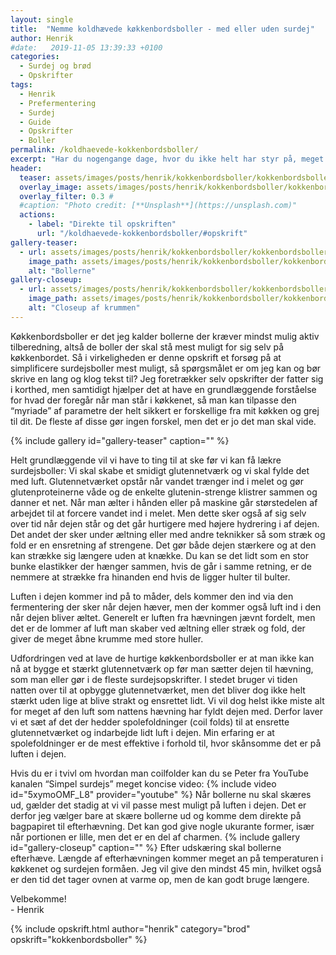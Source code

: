 ```yaml
---
layout: single
title:  "Nemme koldhævede køkkenbordsboller - med eller uden surdej"
author: Henrik
#date:   2019-11-05 13:39:33 +0100
categories:  
  - Surdej og brød
  - Opskrifter
tags: 
  - Henrik
  - Prefermentering
  - Surdej 
  - Guide
  - Opskrifter
  - Boller
permalink: /koldhaevede-kokkenbordsboller/
excerpt: "Har du nogengange dage, hvor du ikke helt har styr på, meget du har styr på dit liv? Hvor du måske starter morgenen og tænker \"jeg bager sgu et surdejsbrød i aften\" og genopfrisker din surdej, for så at komme i tanke om den 30 minutter før sengetid, efter en aften for der ikke var tid til de utallige steps i din go to surdejsbrødsopskrift? Måske er det kun mig, men her er mit take på hvordan du stadig kan få brugt din surdej og få lidt mere ud af klassikeren køkkenbordsboller!"
header:
  teaser: assets/images/posts/henrik/kokkenbordsboller/kokkenbordsboller-teaser.jpg
  overlay_image: assets/images/posts/henrik/kokkenbordsboller/kokkenbordsboller-header.jpg
  overlay_filter: 0.3 # 
  #caption: "Photo credit: [**Unsplash**](https://unsplash.com)"
  actions:
    - label: "Direkte til opskriften"
      url: "/koldhaevede-kokkenbordsboller/#opskrift"
gallery-teaser:
  - url: assets/images/posts/henrik/kokkenbordsboller/kokkenbordsboller-teaser.jpg
    image_path: assets/images/posts/henrik/kokkenbordsboller/kokkenbordsboller-teaser.jpg
    alt: "Bollerne"
gallery-closeup:
  - url: assets/images/posts/henrik/kokkenbordsboller/kokkenbordsboller-closeup.jpg
    image_path: assets/images/posts/henrik/kokkenbordsboller/kokkenbordsboller-closeup.jpg
    alt: "Closeup af krummen"
---
```

Køkkenbordsboller er det jeg kalder bollerne der kræver mindst mulig aktiv tilberedning, altså de boller der skal stå mest muligt for sig selv på køkkenbordet. Så i virkeligheden er denne opskrift et forsøg på at simplificere surdejsboller mest muligt, så spørgsmålet er om jeg kan og bør skrive en lang og klog tekst til? Jeg foretrækker selv opskrifter der fatter sig i korthed, men samtidigt hjælper det at have en grundlæggende forståelse for hvad der foregår når man står i køkkenet, så man kan tilpasse den “myriade” af parametre der helt sikkert er forskellige fra mit køkken og grej til dit. De fleste af disse gør ingen forskel, men det er jo det man skal vide. 

{% include gallery id="gallery-teaser"  caption="" %}

Helt grundlæggende vil vi have to ting til at ske før vi kan få lækre surdejsboller: Vi skal skabe et smidigt glutennetværk og vi skal fylde det med luft. 
Glutennetværket opstår når vandet trænger ind i melet og gør glutenproteinerne våde og de enkelte glutenin-strenge klistrer sammen og danner et net. Når man ælter i hånden eller på maskine går størstedelen af arbejdet til at forcere vandet ind i melet. Men dette sker også af sig selv over tid når dejen står og det går hurtigere med højere hydrering i af dejen. Det andet der sker under æltning eller med andre teknikker så som stræk og fold er en ensretning af strengene. Det gør både dejen stærkere og at den kan strække sig længere uden at knække. Du kan se det lidt som en stor bunke elastikker der hænger sammen, hvis de går i samme retning, er de nemmere at strække fra hinanden end hvis de ligger hulter til bulter. 

Luften i dejen kommer ind på to måder, dels kommer den ind via den fermentering der sker når dejen hæver, men der kommer også luft ind i den når dejen bliver æltet. Generelt er luften fra hævningen jævnt fordelt, men det er de lommer af luft man skaber ved æltning eller stræk og fold, der giver de meget åbne krumme med store huller. 

Udfordringen ved at lave de hurtige køkkenbordsboller er at man ikke kan nå at bygge et stærkt glutennetværk op før man sætter dejen til hævning, som man eller gør i de fleste surdejsopskrifter. I stedet bruger vi tiden natten over til at opbygge glutennetværket, men det bliver dog ikke helt stærkt uden lige at blive strakt og ensrettet lidt. Vi vil dog helst ikke miste alt for meget af den luft som nattens hævning har fyldt dejen med.  Derfor laver vi et sæt af det der hedder spolefoldninger (coil folds) til at ensrette glutennetværket og indarbejde lidt luft i dejen. Min erfaring er at spolefoldninger er de mest effektive i forhold til, hvor skånsomme det er på luften i dejen.

Hvis du er i tvivl om hvordan man coilfolder kan du se Peter fra YouTube kanalen “Simpel surdejs” meget koncise video:
{% include video id="5xymoOMF_L8" provider="youtube" %}
Når bollerne nu skal skæres ud, gælder det stadig at vi vil passe mest muligt på luften i dejen. Det er derfor jeg vælger bare at skære bollerne ud og komme dem direkte på bagpapiret til efterhævning. Det kan god give nogle ukurante former, især når portionen er lille, men det er en del af charmen. 
{% include gallery id="gallery-closeup"  caption="" %}
Efter udskæring skal bollerne efterhæve. Længde af efterhævningen kommer meget an på temperaturen i køkkenet og surdejen formåen. Jeg vil give den mindst 45 min, hvilket også er den tid det tager ovnen at varme op, men de kan godt bruge længere. 



Velbekomme!  
\- Henrik 

{% include opskrift.html author="henrik" category="brod" opskrift="kokkenbordsboller" %}